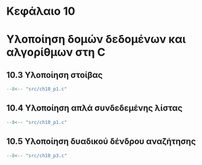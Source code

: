 # Κεφάλαιο 10

<h1>Υλοποίηση δομών δεδομένων και αλγορίθμων στη C</h1>

## 10.3 Υλοποίηση στοίβας

```{.c title="ch10_p1.c" linenums="1"}
--8<-- "src/ch10_p1.c"
```

## 10.4 Υλοποίηση απλά συνδεδεμένης λίστας

```{.c title="ch10_p2.c" linenums="1"}
--8<-- "src/ch10_p1.c"
```

## 10.5 Υλοποίηση δυαδικού δένδρου αναζήτησης

```{.c title="ch10_p3.c" linenums="1"}
--8<-- "src/ch10_p3.c"
```

<!-- ## 10.6 Ασκήσεις

***Άσκηση 1***

***Άσκηση 2***

***Άσκηση 3***

***Άσκηση 4*** -->
